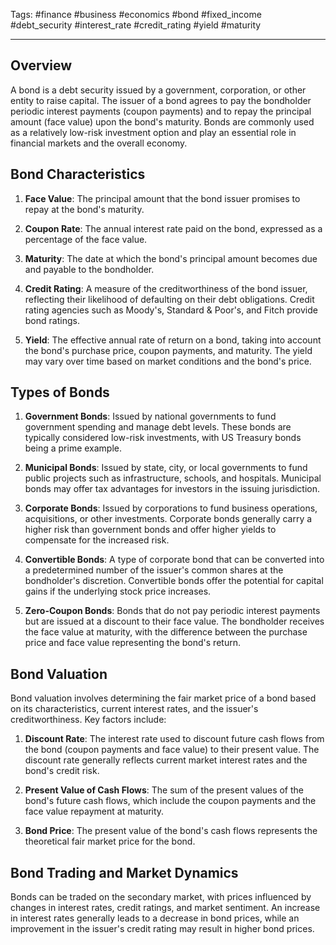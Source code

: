 Tags: #finance #business #economics #bond #fixed_income #debt_security #interest_rate #credit_rating #yield #maturity

---

## Overview

A bond is a debt security issued by a government, corporation, or other entity to raise capital. The issuer of a bond agrees to pay the bondholder periodic interest payments (coupon payments) and to repay the principal amount (face value) upon the bond's maturity. Bonds are commonly used as a relatively low-risk investment option and play an essential role in financial markets and the overall economy.

## Bond Characteristics

1.  **Face Value**: The principal amount that the bond issuer promises to repay at the bond's maturity.
    
2.  **Coupon Rate**: The annual interest rate paid on the bond, expressed as a percentage of the face value.
    
3.  **Maturity**: The date at which the bond's principal amount becomes due and payable to the bondholder.
    
4.  **Credit Rating**: A measure of the creditworthiness of the bond issuer, reflecting their likelihood of defaulting on their debt obligations. Credit rating agencies such as Moody's, Standard & Poor's, and Fitch provide bond ratings.
    
5.  **Yield**: The effective annual rate of return on a bond, taking into account the bond's purchase price, coupon payments, and maturity. The yield may vary over time based on market conditions and the bond's price.
    

## Types of Bonds

1.  **Government Bonds**: Issued by national governments to fund government spending and manage debt levels. These bonds are typically considered low-risk investments, with US Treasury bonds being a prime example.
    
2.  **Municipal Bonds**: Issued by state, city, or local governments to fund public projects such as infrastructure, schools, and hospitals. Municipal bonds may offer tax advantages for investors in the issuing jurisdiction.
    
3.  **Corporate Bonds**: Issued by corporations to fund business operations, acquisitions, or other investments. Corporate bonds generally carry a higher risk than government bonds and offer higher yields to compensate for the increased risk.
    
4.  **Convertible Bonds**: A type of corporate bond that can be converted into a predetermined number of the issuer's common shares at the bondholder's discretion. Convertible bonds offer the potential for capital gains if the underlying stock price increases.
    
5.  **Zero-Coupon Bonds**: Bonds that do not pay periodic interest payments but are issued at a discount to their face value. The bondholder receives the face value at maturity, with the difference between the purchase price and face value representing the bond's return.
    

## Bond Valuation

Bond valuation involves determining the fair market price of a bond based on its characteristics, current interest rates, and the issuer's creditworthiness. Key factors include:

1.  **Discount Rate**: The interest rate used to discount future cash flows from the bond (coupon payments and face value) to their present value. The discount rate generally reflects current market interest rates and the bond's credit risk.
    
2.  **Present Value of Cash Flows**: The sum of the present values of the bond's future cash flows, which include the coupon payments and the face value repayment at maturity.
    
3.  **Bond Price**: The present value of the bond's cash flows represents the theoretical fair market price for the bond.
    

## Bond Trading and Market Dynamics

Bonds can be traded on the secondary market, with prices influenced by changes in interest rates, credit ratings, and market sentiment. An increase in interest rates generally leads to a decrease in bond prices, while an improvement in the issuer's credit rating may result in higher bond prices.